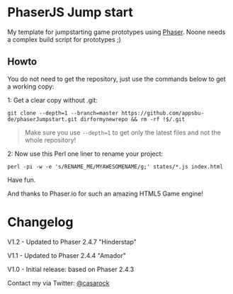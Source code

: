 # PhaserJS Jump start

My template for jumpstarting game prototypes using [Phaser](http://phaser.io). Noone needs a complex build script for prototypes ;)

## Howto
You do not need to get the repository, just use the commands below to get a working copy:

1: Get a clear copy without .git:

`git clone --depth=1 --branch=master https://github.com/appsbu-de/phaserJumpstart.git dirformynewrepo && rm -rf !$/.git`

> Make sure you use `--depth=1` to get only the latest files and not the whole repository!

2: Now use this Perl one liner to rename your project:

`perl -pi -w -e 's/RENAME_ME/MYAWESOMENAME/g;' states/*.js index.html`

Have fun.

And thanks to Phaser.io for such an amazing HTML5 Game engine!

# Changelog
V1.2 - Updated to Phaser 2.4.7 "Hinderstap"

V1.1 - Updated to Phaser 2.4.4 "Amador"

V1.0 - Initial release: based on Phaser 2.4.3

Contact my via Twitter: [@casarock](http://twitter.com/casarock)
